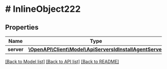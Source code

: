 # # InlineObject222

## Properties

Name | Type | Description | Notes
------------ | ------------- | ------------- | -------------
**server** | [**\OpenAPI\Client\Model\ApiServersIdInstallAgentServer**](ApiServersIdInstallAgentServer.md) |  | [optional]

[[Back to Model list]](../../README.md#models) [[Back to API list]](../../README.md#endpoints) [[Back to README]](../../README.md)
